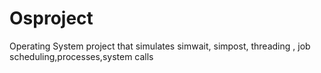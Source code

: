 # Osproject
Operating System project that simulates simwait, simpost, threading , job scheduling,processes,system calls
